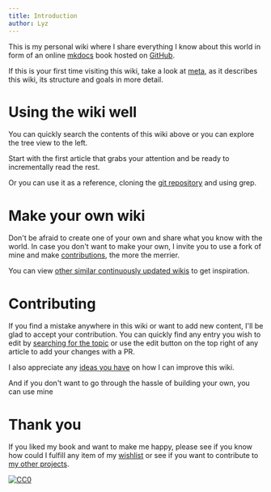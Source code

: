 ```yaml
---
title: Introduction
author: Lyz
---
```


This is my personal wiki where I share everything I know about this world in
form of an online [mkdocs](https://www.mkdocs.org/) book hosted on
[GitHub](https://github.com/lyz-code/blue-book).

If this is your first time visiting this wiki, take a look at [meta](meta.md),
as it describes this wiki, its structure and goals in more detail.

# Using the wiki well

You can quickly search the contents of this wiki above or you can explore the
tree view to the left.

Start with the first article that grabs your attention and be ready to
incrementally read the rest.

Or you can use it as a reference, cloning the [git
repository](https://github.com/lyz-code/blue-book) and using grep.

# Make your own wiki

Don't be afraid to create one of your own and share what you know with the
world. In case you don't want to make your own, I invite you to use a fork of
mine and make [contributions](#contributing), the more the merrier.

You can view [other similar continuously updated
wikis](https://github.com/RichardLitt/meta-knowledge#readme) to get inspiration.

# Contributing

If you find a mistake anywhere in this wiki or want to add new content, I'll
be glad to accept your contribution. You can quickly find any entry you wish to
edit by [searching for the
topic](https://github.com/lyz-code/blue-book/find/master) or use the edit button
on the top right of any article to add your changes with a PR.

I also appreciate any [ideas you
have](https://github.com/lyz-code/blue-book/issues/new) on how I can
improve this wiki.

And if you don't want to go through the hassle of building your own, you
can use mine

# Thank you

If you liked my book and want to make me happy, please see if you know how could
I fulfill any item of my [wishlist](wishlist.md) or see if you want to
contribute to [my other projects](projects.md).

[![CC0](https://img.shields.io/badge/license-CC0-0a0a0a.svg?style=flat&colorA=0a0a0a)](https://creativecommons.org/publicdomain/zero/1.0/)

